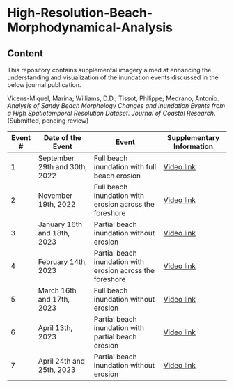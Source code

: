 # High-Resolution-Beach-Morphodynamical-Analysis
## Content
This repository contains supplemental imagery aimed at enhancing the understanding and visualization of the inundation events discussed in the below journal publication.

Vicens-Miquel, Marina; Williams, D.D.; Tissot, Philippe; Medrano, Antonio. _Analysis of Sandy Beach Morphology Changes and Inundation Events from a High Spatiotemporal Resolution Dataset_. _Journal of Coastal Research_. (Submitted, pending review)


| Event # | Date of the Event          | Event                                       | Supplementary Information |
|---------|---------------------------|---------------------------------------------|-----------------------------|
| 1       | September 29th and 30th, 2022 | Full beach inundation with full beach erosion | [Video link](https://github.com/conrad-blucher-institute/High-Resolution-Beach-Morphodynamics/tree/main/Inundation%20Event%20%231)             |
| 2       | November 19th, 2022         | Full beach inundation with erosion across the foreshore | [Video link](#)             |
| 3       | January 16th and 18th, 2023 | Partial beach inundation without erosion    | [Video link](#)             |
| 4       | February 14th, 2023         | Partial beach inundation with erosion across the foreshore | [Video link](#)             |
| 5       | March 16th and 17th, 2023   | Full beach inundation without erosion       | [Video link](#)             |
| 6       | April 13th, 2023            | Partial beach inundation with partial beach erosion | [Video link](#)             |
| 7       | April 24th and 25th, 2023   | Partial beach inundation without erosion    | [Video link](#)             |


